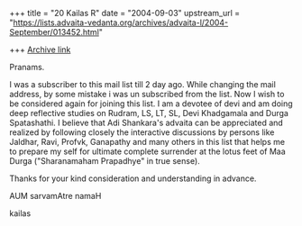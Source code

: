 +++
title = "20 Kailas R"
date = "2004-09-03"
upstream_url = "https://lists.advaita-vedanta.org/archives/advaita-l/2004-September/013452.html"

+++
[Archive link](https://lists.advaita-vedanta.org/archives/advaita-l/2004-September/013452.html)

Pranams.

I was a subscriber to this mail list till 2 day ago. While changing
the mail address, by some mistake i was un subscribed from the list.
Now I wish to be considered again for joining this list.
I am a devotee of devi and am doing deep reflective studies on Rudram,
LS, LT, SL, Devi Khadgamala and Durga Spatashathi. I believe that Adi
Shankara's advaita can be appreciated and realized by following
closely the interactive discussions by persons like Jaldhar, Ravi,
Profvk, Ganapathy and many others in this list that helps me to
prepare my self for ultimate complete surrender at the lotus feet of
Maa Durga ("Sharanamaham Prapadhye" in true sense).

Thanks for your kind consideration and understanding in advance.

AUM sarvamAtre namaH

kailas

